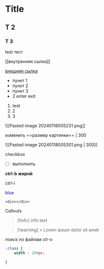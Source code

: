 # Title
## T 2
### T 3

test тест

[[внутренняя сылка]]

[внешняя сылка](https://uk.wikipedia.org/wiki/%D0%93%D0%BE%D0%BB%D0%BE%D0%B2%D0%BD%D0%B0_%D1%81%D1%82%D0%BE%D1%80%D1%96%D0%BD%D0%BA%D0%B0)

- пункт 1
- пункт 2
- пункт 3
- 2 enter exit
1. test
2. 2
3. 3


![[Pasted image 20240118005231.png]]

изменить ==размер картинки==     | 300

![[Pasted image 20240118005301.png | 300]]


checkbox 
- [ ]  выполнить


**ctrl-b жирнй**

*ctrl-i*

<font style="color: blue"> blue</font>



`<div></div>`

Callouts
> [!info] info
>text

> [!warning] > Lorem ipsum dolor sit amet

поиск по файлам ctr-o

```css
.class {
	width : 100px;
	
}
```